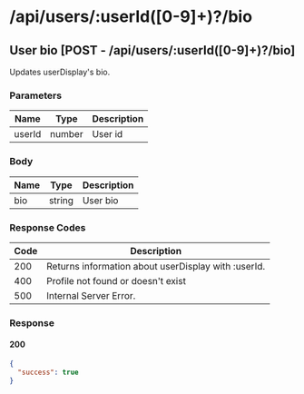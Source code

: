 # /api/users/:userId([0-9]+)?/bio

## User bio [POST - /api/users/:userId([0-9]+)?/bio]

Updates userDisplay's bio.

### Parameters

| Name   | Type   | Description |
|--------|--------|-------------|
| userId | number | User id     |

### Body

| Name | Type   | Description |
|------|--------|-------------|
| bio  | string | User bio    |

### Response Codes

| Code | Description                                  |
|------|----------------------------------------------|
| 200  | Returns information about userDisplay with :userId. |
| 400  | Profile not found or doesn't exist           |
| 500  | Internal Server Error.                       |

### Response

#### 200

```json
{
  "success": true
}
```
